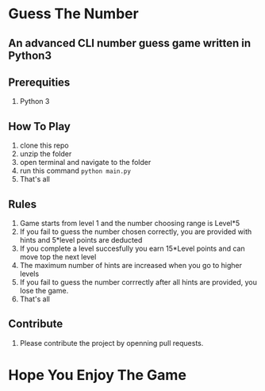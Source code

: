 # Guess The Number 
## An advanced CLI number guess game written in Python3

## Prerequities
1. Python 3

## How To Play
1. clone this repo
2. unzip the folder
3. open terminal and navigate to the folder
4. run this command ``python main.py``
5. That's all

## Rules
1. Game starts from level 1 and the number choosing range is Level*5 
2. If you fail to guess the number chosen correctly, you are provided with hints and 5*level points are deducted
3. If you complete a level succesfully you earn 15*Level points and can move top the next level
4. The maximum number of hints are increased when you go to higher levels
5. If you fail to guess the number corrrectly after all hints are provided, you lose the game.
6. That's all

## Contribute
1. Please contribute the project by openning pull requests.

# Hope You Enjoy The Game